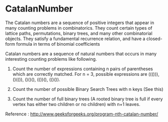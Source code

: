 # CatalanNumber
The Catalan numbers are a sequence of positive integers that appear in many counting problems in combinatorics. They count certain types of lattice paths, permutations, binary trees, and many other combinatorial objects. They satisfy a fundamental recurrence relation, and have a closed-form formula in terms of binomial coefficients

Catalan numbers are a sequence of natural numbers that occurs in many interesting counting problems like following.

1) Count the number of expressions containing n pairs of parentheses which are correctly matched. For n = 3, possible expressions are ((())), ()(()), ()()(), (())(), (()()).

2) Count the number of possible Binary Search Trees with n keys (See this)

3) Count the number of full binary trees (A rooted binary tree is full if every vertex has either two children or no children) with n+1 leaves.

Reference : http://www.geeksforgeeks.org/program-nth-catalan-number/
